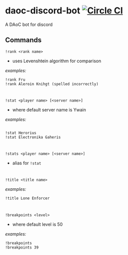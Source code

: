 # daoc-discord-bot [![Circle CI](https://circleci.com/gh/farism/daoc-discord-bot/tree/master.svg?style=svg)](https://circleci.com/gh/farism/daoc-discord-bot/tree/master)

A DAoC bot for discord

## Commands
`!rank <rank name>`
- uses Levenshtein algorithm for comparison

_examples:_
```
!rank Fru
!rank Aleroin Knihgt (spelled incorrectly)
```

#  

`!stat <player name> [<server name>]`
- where default server name is Ywain

_examples:_
```

!stat Herorius
!stat Electronika Gaheris
```

#  

`!stats <player name> [<server name>]`
- alias for `!stat`

#  

`!title <title name>`

_examples:_

```
!title Lone Enforcer
```

#  

`!breakpoints <level>`
- where default level is 50

_examples:_
```
!breakpoints
!breakpoints 39
```
